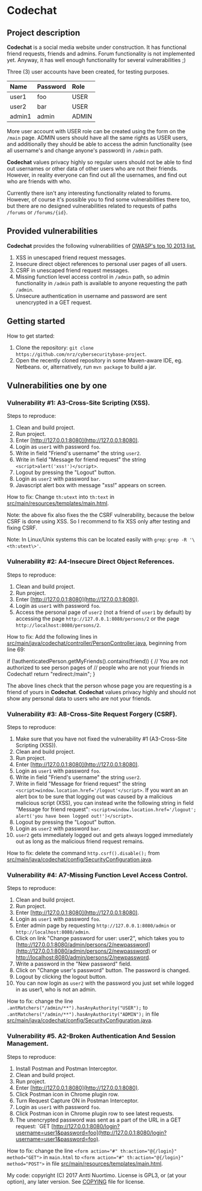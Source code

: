 # Codechat

## Project description

**Codechat** is a social media website under construction.
It has functional friend requests, friends and admins.
Forum functionality is not implemented yet. Anyway, it
has well enough functionality for several vulnerabilities ;)

Three (3) user accounts have been created, for testing purposes.

| Name   |  Password |  Role |
|:------ |:--------- |:----- |
| user1  | foo       | USER  |
| user2  | bar       | USER  |
| admin1 | admin     | ADMIN |

More user account with USER role can be created using the form
on the `/main` page. ADMIN users should have all the same rights
as USER users, and additionally they should be able to access
the admin functionality (see all username's and change anyone's
password) in `/admin` path.

**Codechat** values privacy highly so regular users should not be able to
find out usernames or other data of other users who are not their
friends. However, in reality everyone can find out all the usernames,
and find out who are friends with who.

Currently there isn't any interesting functionality related to forums.
However, of course it's possible you to find some vulnerabilities there
too, but there are no designed vulnerabilities related to requests of
paths `/forums` or `/forums/{id}`.

## Provided vulnerabilities

**Codechat** provides the following vulnerabilities of
[OWASP's top 10 2013 list.](https://www.owasp.org/index.php/Top_10_2013-Top_10)

1. XSS in unescaped friend request messages.
2. Insecure direct object references to personal user pages
   of all users.
3. CSRF in unescaped friend request messages.
4. Missing function level access control in `/admin` path,
   so admin functionality in `/admin` path is available to
   anyone requesting the path `/admin`.
5. Unsecure authentication in username and password are
   sent unencrypted in a GET request.

## Getting started

How to get started:
1. Clone the repository: `git clone https://github.com/nrz/cybersecuritybase-project`.
2. Open the recently cloned repository in some Maven-aware IDE, eg. Netbeans.
   or, alternatively, run `mvn package` to build a jar.

## Vulnerabilities one by one

### Vulnerability #1: A3-Cross-Site Scripting (XSS).

Steps to reproduce:
1. Clean and build project.
2. Run project.
3. Enter [http://127.0.0.1:8080](http://127.0.0.1:8080).
4. Login as `user1` with password `foo`.
5. Write in field "Friend's username" the string `user2`.
6. Write in field "Message for friend request" the string
   `<script>alert('xss!')</script>`.
7. Logout by pressing the "Logout" button.
8. Login as `user2` with password `bar`.
9. Javascript alert box with message "xss!" appears on screen.

How to fix: Change `th:utext` into `th:text` in
[src/main/resources/templates/main.html](src/main/resources/templates/main.html).

Note: the above fix also fixes the the CSRF vulnerability,
because the below CSRF is done using XSS. So I recommend to
fix XSS only after testing and fixing CSRF.

Note: In Linux/Unix systems this can be located easily with `grep`:
`grep -R '\<th:utext\>'`.

### Vulnerability #2: A4-Insecure Direct Object References.

Steps to reproduce:
1. Clean and build project.
2. Run project.
3. Enter [http://127.0.0.1:8080](http://127.0.0.1:8080).
4. Login as `user1` with password `foo`.
5. Access the personal page of `user2` (not a friend of `user1` by
   default) by accessing the page `http://127.0.0.1:8080/persons/2` or
   the page `http://localhost:8080/persons/2`.

How to fix: Add the following lines in
[src/main/java/codechat/controller/PersonController.java](src/main/java/codechat/controller/PersonController.java`),
beginning from line 69:

if (!authenticatedPerson.getMyFriends().contains(friend)) {
    // You are not authorized to see person pages of
    // people who are not your friends in Codechat!
    return "redirect:/main";
}

The above lines check that the person whose page you are requesting
is a friend of yours in **Codechat**. **Codechat** values privacy highly and
should not show any personal data to users who are not your friends.

### Vulnerability #3: A8-Cross-Site Request Forgery (CSRF).

Steps to reproduce:
 1. Make sure that you have not fixed the vulnerability #1
    (A3-Cross-Site Scripting (XSS)).
 2. Clean and build project.
 3. Run project.
 4. Enter [http://127.0.0.1:8080](http://127.0.0.1:8080).
 5. Login as `user1` with password `foo`.
 6. Write in field "Friend's username" the string `user2`.
 7. Write in field "Message for friend request" the string
    `<script>window.location.href='/logout'</script>`.
    If you want an an alert box to be sure that logging out was caused
    by a malicious malicious script (XSS), you can instead write the
    following string in field "Message for friend request":
    `<script>window.location.href='/logout'; alert('you have been logged out!')</script>`.
 8. Logout by pressing the "Logout" button.
 9. Login as `user2` with password `bar`.
10. `user2` gets immediately logged out and gets always logged
    immediately out as long as the malicious friend request remains.

How to fix: delete the command `http.csrf().disable();` from
[src/main/java/codechat/config/SecurityConfiguration.java](src/main/java/codechat/config/SecurityConfiguration.java).

### Vulnerability #4: A7-Missing Function Level Access Control.

Steps to reproduce:
 1. Clean and build project.
 2. Run project.
 3. Enter [http://127.0.0.1:8080](http://127.0.0.1:8080).
 4. Login as `user1` with password `foo`.
 5. Enter admin page by requesting `http://127.0.0.1:8080/admin` or
    `http://localhost:8080/admin`.
 6. Click on link "Change password for user: user2", which takes you to
    [http://127.0.0.1:8080/admin/persons/2/newpassword](http://127.0.0.1:8080/admin/persons/2/newpassword) or
    [http://localhost:8080/admin/persons/2/newpassword](http://localhost:8080/admin/persons/2/newpassword).
 7. Write a password in the "New password" field.
 8. Click on "Change user's password" button. The password is changed.
 9. Logout by clicking the logout button.
10. You can now login as `user2` with the password you just set while
    logged in as user1, who is not an admin.

How to fix: change the line `.antMatchers("/admin/**").hasAnyAuthority("USER");`
to `.antMatchers("/admin/**").hasAnyAuthority("ADMIN");` in file
[src/main/java/codechat/config/SecurityConfiguration.java](src/main/java/codechat/config/SecurityConfiguration.java).

### Vulnerability #5. A2-Broken Authentication And Session Management.

Steps to reproduce:
1. Install Postman and Postman Interceptor.
2. Clean and build project.
3. Run project.
4. Enter [http://127.0.0.1:8080](http://127.0.0.1:8080).
5. Click Postman icon in Chrome plugin row.
6. Turn Request Capture ON in Postman Interceptor.
7. Login as `user1` with password `foo`.
8. Click Postman icon in Chrome plugin row to see latest requests.
9. The unencrypted password was sent as a part of the URL in a GET
   request:
   `GET [http://127.0.0.1:8080/login?username=user1&password=foo](http://127.0.0.1:8080/login?username=user1&password=foo).

How to fix: change the line `<form action="#" th:action="@{/login}" method="GET">`
in `main.html` to `<form action="#" th:action="@{/login}" method="POST">` in file
[src/main/resources/templates/main.html](src/main/resources/templates/main.html).

My code: copyright (C) 2017 Antti Nuortimo. License is GPL3, or (at your option),
any later version. See [COPYING](copying) file for license.
